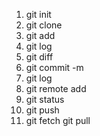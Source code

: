 1. git init
2. git clone
3. git add
4. git log
5. git diff
6. git commit -m 
7. git log
8. git remote add <remote> <branch>
9. git status
10. git push
11. git fetch
git pull <remote>
<!-- i like cheese -->